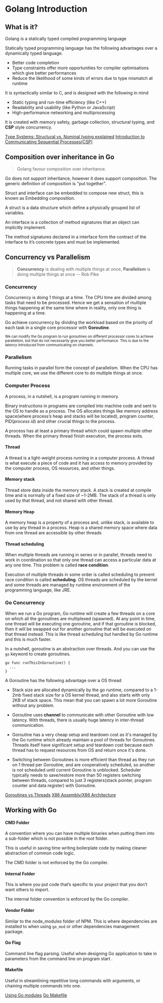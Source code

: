 # Golang Introduction

## What is it?
Golang is a statically typed compiled programming language 

Statically typed programming language has the following advantages over a dynamically typed language.
* Better code completion
* Type constraints offer more opportunities for compiler optimisations which give better performances
* Reduce the likelihood of some kinds of errors due to type mismatch at runtime

It is syntactically similar to C, and is designed with the following in mind
* Static typing and run-time efficiency (like C++)
* Readability and usability (like Python or JavaScript)
* High-performance networking and multiprocessing

It is created with memory safety,  garbage collection,  structural typing, and **CSP** style concurrency.

[Type Systems: Structural vs. Nominal typing explained](https://medium.com/@thejameskyle/type-systems-structural-vs-nominal-typing-explained-56511dd969f4)
[Introduction to Communicating Sequential Processes(CSP)](https://www.youtube.com/watch?v=G9ePu0Nh2BQ)

## Composition over inheritance in Go
> Golang favour composition over inheritance.

Go does not support inheritance, however it does support composition. The generic definition of composition is "put together".

Struct and interface can be embedded to compose new struct, this is known as Embedding composition.

A struct is a data structure which define a physically grouped list of variables.

An interface is a collection of method signatures that an object can implicitly implement.

The method signatures declared in a interface form the contract of the interface to it’s concrete types and must be implemented.


## Concurrency vs Parallelism

> **Concurrency** is dealing with multiple things at once, 
> **Parallelism** is doing multiple things at once
> -- Rob Pike

### Concurrency

Concurrency is doing 1 things at a time. The CPU time are divided among tasks that need to be processed. Hence we get a sensation of multiple things happening at the same time where in reality, only one thing is happening at a time. 

Go achieve concurrency by dividing the workload based on the priority of each task in a single core processor with **Goroutine**.

<small>We can modify the Go program to run goroutines on different processor cores to achieve parallelism, but that do not necessarily give you better performance. This is due to the latency introduced from communicating on channels.</small>


### Parallelism

Running tasks in parallel form the concept of parallelism. When the CPU has multiple core, we use the different core to do multiple things at once.


### Computer Process
A process, in a nutshell, is a program running in memory.

Binary instructions in programs are compiled into machine code and sent to the OS to handle as a process. The OS allocates things like memory address space(where process’s heap and stacks will be located), program counter, PID(*process id*) and other crucial things to the process.

A process has at least a primary thread which could spawn multiple other threads. When the primary thread finish execution, the process exits.

 #### Thread
A thread is a light-weight process running in a computer process. A thread is what execute a piece of code and it has access to memory provided by the computer process, OS resources, and other things.

#### Memory stack
Thread store data inside the memory stack. A stack is created at compile time and is normally of a fixed size of ~1-2MB. The stack of a thread is only used by that thread, and not shared with other thread.

#### Memory Heap
A memory heap is a property of a process and, unlike stack, is available to use by any thread in a process. Heap is a shared memory space where data from one thread are accessible by other threads

#### Thread scheduling
When multiple threads are running in series or in parallel, threads need to work in coordination so that only one thread can access a particular data at any one time. This problem is called **race condition**.

Execution of multiple threads in some order is called scheduling to prevent race condition is called **scheduling**. OS threads are scheduled by the kernel and some threads are managed by runtime environment of the programming language, like JRE.

### Go Concurrency

When we run a Go program, Go runtime will create a few threads on a core on which all the goroutines are multiplexed (spawned). At any point in time, one thread will be executing one goroutine, and if that goroutine is blocked, then it will be swapped out for another goroutine that will be executed on that thread instead. This is like thread scheduling but handled by Go runtime and this is much faster.

In a nutshell, goroutine is an abstraction over threads. And you can use the `go` keyword to create goroutines.

```
go func runThisInGoroutine() {
  ...
}
```

A Goroutine has the following advantage over a OS thread

- Stack size are allocated dynamically by the go runtime, compared to a 1-2mb fixed stack size for a OS kernel thread, and also starts with only 2KB of stack space. This mean that you can spawn a lot more Goroutine without any problem.

- Goroutine uses **channel** to communicate with other Goroutine with low latency. With threads, there is usually huge latency in inter-thread communication.

- Goroutine has a very cheap setup and teardown cost as it's managed by the Go runtime which already maintain a pool of threads for Goroutines. Threads itself have significant setup and teardown cost because each thread has to request resources from OS and return once it's done.

- Switching between Goroutines is more efficient than thread as they run on 1 thread per Goroutine, and are cooperatively scheduled, so another is not scheduled until current Goroutine is unblocked. Scheduler typically needs to save/restore more than 50 registers switching between threads, compared to just 3 registers(stack pointer, program counter and data register) with Goroutine.


[Goroutines vs Threads](http://tleyden.github.io/blog/2014/10/30/goroutines-vs-threads/)
[X86 Assembly/X86 Architecture](https://en.wikibooks.org/wiki/X86_Assembly/X86_Architecture)


## Working with Go

#### CMD Folder
A convention where you can have multiple binaries when putting them into a sub-folder which is not possible in the root folder.

This is useful in saving time writing boilerplate code by making cleaner abstraction of common code logic.

The CMD folder is not enforced by the Go compiler.  
  
#### Internal Folder  
This is where you put code that’s specific to your project that you don’t want others to import.

The internal folder convention is enforced by the Go compiler.

#### Vendor Folder  
Similar to the node_modules folder of NPM. This is where dependencies are installed to when using `go_mod` or other dependencies management package.
  
#### Go Flag
Command line flag parsing. Useful when designing Go application to take in parameters from the command line on program start .

#### Makefile  
Useful in streamlining repetitive long commands with arguments, or chaining multiple commands into one.

[Using Go modules](https://blog.golang.org/using-go-modules)
[Go Makefile](https://sohlich.github.io/post/go_makefile/)
